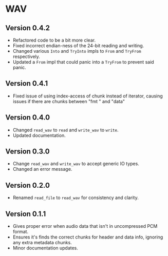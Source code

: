 # WAV

## Version 0.4.2

* Refactored code to be a bit more clear.
* Fixed incorrect endian-ness of the 24-bit reading and writing.
* Changed various `Into` and `TryInto` impls to `From` and `TryFrom` respectively.
* Updated a `From` impl that could panic into a `TryFrom` to prevent said panic.

## Version 0.4.1

* Fixed issue of using index-access of chunk instead of iterator, causing issues if there are chunks between "fmt " and "data"

## Version 0.4.0

* Changed `read_wav` to `read` and `write_wav` to `write`.
* Updated documentation.

## Version 0.3.0

* Change `read_wav` and `write_wav` to accept generic IO types.
* Changed an error message.

## Version 0.2.0

* Renamed `read_file` to `read_wav` for consistency and clarity.

## Version 0.1.1

* Gives proper error when audio data that isn't in uncompressed PCM format.
* Ensures it's finds the correct chunks for header and data info, ignoring any extra metadata chunks.
* Minor documentation updates.
